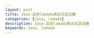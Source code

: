 ```yaml
---
layout: post
title: Java-品尝lamada表达式语法糖
categories: [Java, lamada]
description: Java-品尝lamada表达式语法糖
keywords: Java, lamada
---
```


###
